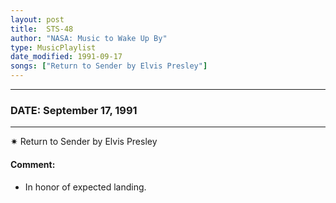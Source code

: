 ```yaml
---
layout: post
title:  STS-48
author: "NASA: Music to Wake Up By"
type: MusicPlaylist
date_modified: 1991-09-17
songs: ["Return to Sender by Elvis Presley"]
---
```


----
### DATE: September 17, 1991
----
✷ Return to Sender by Elvis Presley

#### Comment:
* In honor of expected landing.



<br/>
<center>
	<a target="_blank"
	   href="https://twitter.com/intent/tweet?hashtags=Space,NASA,Playlist,NASAWakeupCalls,SpaceProgram&text={{ page.author}}, '{{ page.songs.first }}' {{ page.title }}, {{ page.date | date: '%B %d, %Y' }}. {{ site.url }}{{ page.url }}&via=nasawakeupcalls"><i class="fab fa-twitter" alt="Tweet this page" style="font-size: 1.3em;"></i></a>
	&nbsp; 	<i class="fas fa-user-astronaut" style="font-size: 1.5em;"></i> &nbsp;
    <a type="amzn" search="'Return to Sender by Elvis Presley'" category="popular music">
    <i class="fab fa-amazon" style="font-size: 1.3em;"></i></a>
</center>
